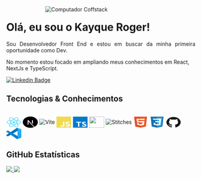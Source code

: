 <img src="https://raw.githubusercontent.com/MicaelliMedeiros/micaellimedeiros/master/image/computer-illustration.png" min-width="400px" max-width="400px" width="400px" align="right" alt="Computador Coffstack">
<h1 align = "justify"> Olá, eu sou o Kayque Roger!</h1> 
<p align = "justify">Sou Desenvolvedor Front End e estou em buscar da minha primeira oportunidade como Dev.</p>

No momento estou focado em ampliando meus conhecimentos em React, NextJs e TypeScript.

[![Linkedin Badge](https://img.shields.io/badge/-LinkedIn-blue?style=flat-square&logo=Linkedin&logoColor=white&link=https://www.linkedin.com/in/kayque-roger-b92990232/)](https://www.linkedin.com/in/kayque-roger-b92990232/)

  ##  Tecnologias & Conhecimentos
  
 <div style="display: inline_block"><br>
  <img align="center"  height="30" width="40" src="https://raw.githubusercontent.com/devicons/devicon/master/icons/react/react-original.svg">
  <img align="center"  height="30" width="40" src="https://raw.githubusercontent.com/devicons/devicon/master/icons/nextjs/nextjs-original.svg">
  <img align="center" alt="Vite" height="30" width="40" src="https://cdn.worldvectorlogo.com/logos/vitejs.svg">  
  <img align="center"  height="30" width="40" src="https://raw.githubusercontent.com/devicons/devicon/master/icons/javascript/javascript-plain.svg">
  <img align="center"  height="30" width="40" src="https://raw.githubusercontent.com/devicons/devicon/master/icons/typescript/typescript-plain.svg">
  <img align="center" height="30" width="40" src="https://img.icons8.com/?size=512&id=ttxR7mXaDvqS&format=png">
  <img align="center" alt="Stitches" height="40" width="45" src="https://bestofjs.org/logos/stitches.svg" />
  <img align="center"  height="30" width="40" src="https://raw.githubusercontent.com/devicons/devicon/master/icons/html5/html5-original.svg">
  <img align="center"  height="30" width="40" src="https://raw.githubusercontent.com/devicons/devicon/master/icons/css3/css3-original.svg">
  <img align="center"  height="30" width="40" src="https://raw.githubusercontent.com/devicons/devicon/master/icons/github/github-original.svg">
  <img align="center"  height="30" width="40" src="https://raw.githubusercontent.com/devicons/devicon/master/icons/vscode/vscode-original.svg">
 </div>

##  GitHub Estatísticas

<div>
  <a href="https://github.com/kayqueew">
  <img height="170em" src="https://github-readme-stats.vercel.app/api?username=kayqueew&show_icons=true&theme=synthwave&include_all_commits=true&count_private=true"/>
  <img height="170em" src="https://github-readme-stats.vercel.app/api/top-langs/?username=kayqueew&layout=compact&langs_count=7&theme=synthwave"/>
</div> 
  
  ##
  



